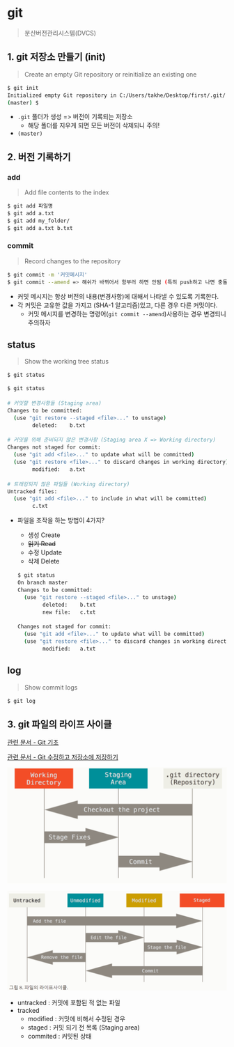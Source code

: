 # git

> 분산버전관리시스템(DVCS)

## 1. git 저장소 만들기 (init)

> Create an empty Git repository or reinitialize an existing one

```bash
$ git init
Initialized empty Git repository in C:/Users/takhe/Desktop/first/.git/
(master) $
```

* `.git` 폴더가 생성 => 버전이 기록되는 저장소 
  * 해당 폴더를 지우게 되면 모든 버전이 삭제되니 주의!
* `(master)` 

## 2. 버전 기록하기

### add

>  Add file contents to the index

```bash
$ git add 파일명 
$ git add a.txt
$ git add my_folder/
$ git add a.txt b.txt
```

###  commit

> Record changes to the repository

````bash
$ git commit -m '커밋메시지'
$ git commit --amend => 해쉬가 바뀌어서 함부러 하면 안됨 (특히 push하고 나면 충돌일어남)
````

* 커밋 메시지는 항상 버전의 내용(변경사항)에 대해서 나타낼 수 있도록 기록한다.
* 각 커밋은 고유한 값을 가지고 (SHA-1 알고리즘)있고, 다른 경우 다른 커밋이다.
  * 커밋 메시지를 변경하는 명령어(`git commit --amend`)사용하는 경우 변경되니 주의하자


## status

> Show the working tree status

```bash
$ git status
```

```bash
$ git status

# 커밋할 변경사항들 (Staging area)
Changes to be committed:
  (use "git restore --staged <file>..." to unstage)
        deleted:    b.txt

# 커밋을 위해 준비되지 않은 변경사항 (Staging area X => Working directory)
Changes not staged for commit:
  (use "git add <file>..." to update what will be committed)
  (use "git restore <file>..." to discard changes in working directory)
        modified:   a.txt

# 트래킹되지 않은 파일들 (Working directory)
Untracked files:
  (use "git add <file>..." to include in what will be committed)
        c.txt

```

* 파일을 조작을 하는 방법이 4가지?

  * 생성 Create
  * ~~읽기 Read~~ 
  * 수정 Update
  * 삭제 Delete

  ```bash
  $ git status
  On branch master
  Changes to be committed:
    (use "git restore --staged <file>..." to unstage)
          deleted:    b.txt
          new file:   c.txt
  
  Changes not staged for commit:
    (use "git add <file>..." to update what will be committed)
    (use "git restore <file>..." to discard changes in working directory)
          modified:   a.txt
  ```

## log

>  Show commit logs

```bash
$ git log
```

## 3. git 파일의 라이프 사이클

[관련 문서 - Git 기초](https://git-scm.com/book/ko/v2/%EC%8B%9C%EC%9E%91%ED%95%98%EA%B8%B0-Git-%EA%B8%B0%EC%B4%88)

[관련 문서 - Git 수정하고 저장소에 저장하기](https://git-scm.com/book/ko/v2/Git%EC%9D%98-%EA%B8%B0%EC%B4%88-%EC%88%98%EC%A0%95%ED%95%98%EA%B3%A0-%EC%A0%80%EC%9E%A5%EC%86%8C%EC%97%90-%EC%A0%80%EC%9E%A5%ED%95%98%EA%B8%B0)

![image-20220113101851253](git.assets/image-20220113101851253.png)

![image-20220113101938077](git.assets/image-20220113101938077.png)

* untracked : 커밋에 포함된 적 없는 파일
* tracked 
  * modified : 커밋에 비해서 수정된 경우
  * staged : 커밋 되기 전 목록 (Staging area)
  * commited : 커밋된 상태